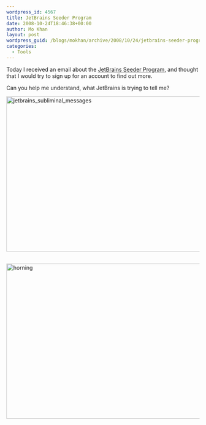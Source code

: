 ```yaml
---
wordpress_id: 4567
title: JetBrains Seeder Program
date: 2008-10-24T18:46:38+00:00
author: Mo Khan
layout: post
wordpress_guid: /blogs/mokhan/archive/2008/10/24/jetbrains-seeder-program.aspx
categories:
  - Tools
---
```

Today I received an email about the [JetBrains Seeder Program](http://www.jetbrains.net/confluence/display/JBSDR/About+the+Program), and thought that I would try to sign up for an account to find out more.

Can you help me understand, what JetBrains is trying to tell me?

[<img style="border-top-width: 0px;border-left-width: 0px;border-bottom-width: 0px;border-right-width: 0px" height="405" alt="jetbrains_subliminal_messages" src="http://lostechies.com/mokhan/files/2011/03bfe6d434014c_C01A/jetbrains_subliminal_messages_thumb.png" width="644" border="0" />](http://lostechies.com/mokhan/files/2011/03bfe6d434014c_C01A/jetbrains_subliminal_messages_2.png)&#160;

[<img style="border-top-width: 0px;border-left-width: 0px;border-bottom-width: 0px;border-right-width: 0px" height="405" alt="horning" src="http://lostechies.com/mokhan/files/2011/03bfe6d434014c_C01A/horning_thumb.png" width="644" border="0" />](http://lostechies.com/mokhan/files/2011/03bfe6d434014c_C01A/horning_2.png)